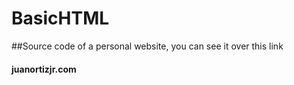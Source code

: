 # BasicHTML
##Source code of a personal website, you can see it over this link
#### juanortizjr.com
